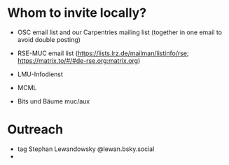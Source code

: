 # Whom to invite locally?

- OSC email list and our Carpentries mailing list (together in one email to avoid double posting)
- RSE-MUC email list (https://lists.lrz.de/mailman/listinfo/rse; https://matrix.to/#/#de-rse.org:matrix.org)

- LMU-Infodienst
- MCML
- Bits und Bäume muc/aux

# Outreach

- tag Stephan Lewandowsky @lewan.bsky.social
- 